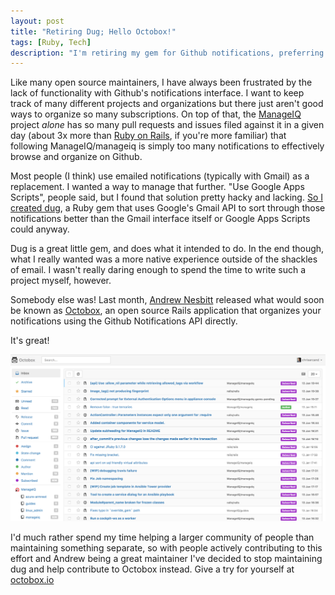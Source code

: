 ```yaml
---
layout: post
title: "Retiring Dug; Hello Octobox!"
tags: [Ruby, Tech]
description: "I'm retiring my gem for Github notifications, preferring to contribute to Octobox instead."
---
```


Like many open source maintainers, I have always been frustrated by the lack of
functionality with Github's notifications interface. I want to keep track of
many different projects and organizations but there just aren't good ways to
organize so many subscriptions. On top of that, the
[ManageIQ](https://github.com/ManageIQ/manageiq) project *alone* has so many
pull requests and issues filed against it in a given day (about 3x more than
[Ruby on Rails](https://github.com/rails/rails), if you're more familiar) that
following ManageIQ/manageiq is simply too many notifications to
effectively browse and organize on Github.

Most people (I think) use emailed notifications (typically with Gmail) as a
replacement. I wanted a way to manage that further. "Use Google Apps Scripts",
people said, but I found that solution pretty hacky and lacking. [So I created
dug](https://chrisarcand.com/introducing-dug/), a Ruby gem that uses Google's
Gmail API to sort through those notifications better than the Gmail interface
itself or Google Apps Scripts could anyway.

Dug is a great little gem, and does what it intended to do. In the end though,
what I really wanted was a more native experience outside of the shackles of
email. I wasn't really daring enough to spend the time to write such a project
myself, however.

Somebody else was! Last month, [Andrew Nesbitt](https://github.com/andrew)
released what would soon be known as
[Octobox](https://github.com/octobox/octobox), an open source Rails application
that organizes your notifications using the Github Notifications API directly.

It's great!

![](../images/posts/udmlb.jpg)

I'd much rather spend my time helping a larger community of people than
maintaining something separate, so with people actively contributing to this
effort and Andrew being a great maintainer I've decided to stop maintaining dug
and help contribute to Octobox instead. Give a try for yourself at [octobox.io](https://octobox.io/)
